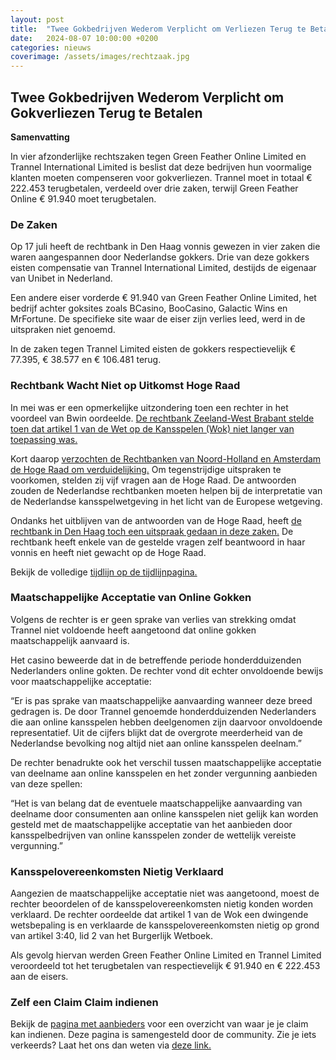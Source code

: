 ```yaml
---
layout: post
title:  "Twee Gokbedrijven Wederom Verplicht om Verliezen Terug te Betalen"
date:   2024-08-07 10:00:00 +0200
categories: nieuws
coverimage: /assets/images/rechtzaak.jpg
---
```


## Twee Gokbedrijven Wederom Verplicht om Gokverliezen Terug te Betalen

**Samenvatting**

In vier afzonderlijke rechtszaken tegen Green Feather Online Limited en Trannel International Limited is beslist dat deze bedrijven hun voormalige klanten moeten compenseren voor gokverliezen. Trannel moet in totaal € 222.453 terugbetalen, verdeeld over drie zaken, terwijl Green Feather Online € 91.940 moet terugbetalen.

### De Zaken

Op 17 juli heeft de rechtbank in Den Haag vonnis gewezen in vier zaken die waren aangespannen door Nederlandse gokkers. Drie van deze gokkers eisten compensatie van Trannel International Limited, destijds de eigenaar van Unibet in Nederland.

Een andere eiser vorderde € 91.940 van Green Feather Online Limited, het bedrijf achter goksites zoals BCasino, BooCasino, Galactic Wins en MrFortune. De specifieke site waar de eiser zijn verlies leed, werd in de uitspraken niet genoemd.

In de zaken tegen Trannel Limited eisten de gokkers respectievelijk € 77.395, € 38.577 en € 106.481 terug.

### Rechtbank Wacht Niet op Uitkomst Hoge Raad

In mei was er een opmerkelijke uitzondering toen een rechter in het voordeel van Bwin oordeelde. [De rechtbank Zeeland-West Brabant stelde toen dat artikel 1 van de Wet op de Kansspelen (Wok) niet langer van toepassing was.](/uitleg/2024/07/11/Rechtzaken.html)

Kort daarop [verzochten de Rechtbanken van Noord-Holland en Amsterdam de Hoge Raad om verduidelijking.](/uitleg/2024/07/24/uitgebreide-uitleg.html) Om tegenstrijdige uitspraken te voorkomen, stelden zij vijf vragen aan de Hoge Raad. De antwoorden zouden de Nederlandse rechtbanken moeten helpen bij de interpretatie van de Nederlandse kansspelwetgeving in het licht van de Europese wetgeving.

Ondanks het uitblijven van de antwoorden van de Hoge Raad, heeft [de rechtbank in Den Haag toch een uitspraak gedaan in deze zaken.](https://uitspraken.rechtspraak.nl/details?id=ECLI:NL:RBDHA:2024:11013) De rechtbank heeft enkele van de gestelde vragen zelf beantwoord in haar vonnis en heeft niet gewacht op de Hoge Raad.

Bekijk de volledige [tijdlijn op de tijdlijnpagina.](/tijdlijn)

### Maatschappelijke Acceptatie van Online Gokken

Volgens de rechter is er geen sprake van verlies van strekking omdat Trannel niet voldoende heeft aangetoond dat online gokken maatschappelijk aanvaard is.

Het casino beweerde dat in de betreffende periode honderdduizenden Nederlanders online gokten. De rechter vond dit echter onvoldoende bewijs voor maatschappelijke acceptatie:

“Er is pas sprake van maatschappelijke aanvaarding wanneer deze breed gedragen is. De door Trannel genoemde honderdduizenden Nederlanders die aan online kansspelen hebben deelgenomen zijn daarvoor onvoldoende representatief. Uit de cijfers blijkt dat de overgrote meerderheid van de Nederlandse bevolking nog altijd niet aan online kansspelen deelnam.”

De rechter benadrukte ook het verschil tussen maatschappelijke acceptatie van deelname aan online kansspelen en het zonder vergunning aanbieden van deze spellen:

“Het is van belang dat de eventuele maatschappelijke aanvaarding van deelname door consumenten aan online kansspelen niet gelijk kan worden gesteld met de maatschappelijke acceptatie van het aanbieden door kansspelbedrijven van online kansspelen zonder de wettelijk vereiste vergunning.”

### Kansspelovereenkomsten Nietig Verklaard

Aangezien de maatschappelijke acceptatie niet was aangetoond, moest de rechter beoordelen of de kansspelovereenkomsten nietig konden worden verklaard. De rechter oordeelde dat artikel 1 van de Wok een dwingende wetsbepaling is en verklaarde de kansspelovereenkomsten nietig op grond van artikel 3:40, lid 2 van het Burgerlijk Wetboek.

Als gevolg hiervan werden Green Feather Online Limited en Trannel Limited veroordeeld tot het terugbetalen van respectievelijk € 91.940 en € 222.453 aan de eisers.

### Zelf een Claim Claim indienen
Bekijk de [pagina met aanbieders](/aanbieders) voor een overzicht van waar je je claim kan indienen. Deze pagina is samengesteld door de community. Zie je iets verkeerds? Laat het ons dan weten via [deze link.](https://github.com/gokgeld-terug/gokgeld-terug.github.io/issues/new?assignees=&labels=wijziging%2Cinzending&projects=&template=wijziging-indienen.yml&title=%5BWijziging%5D+Beschrijf+de+wijziging)
